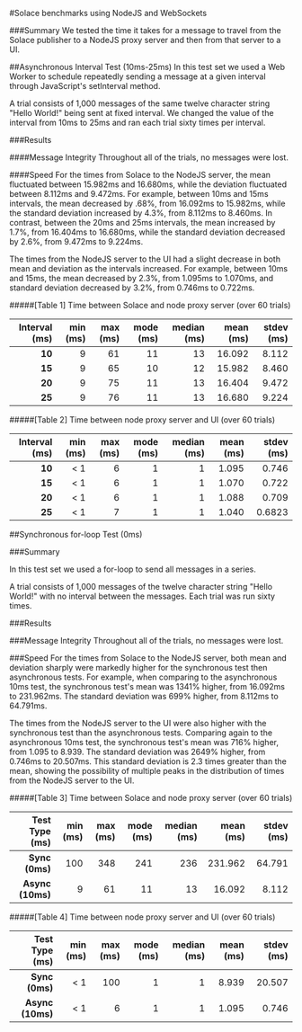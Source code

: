#Solace benchmarks using NodeJS and WebSockets

###Summary
We tested the time it takes for a message to travel from the Solace publisher to a NodeJS proxy server and then from that server to a UI.   

##Asynchronous Interval Test (10ms-25ms)
In this test set we used a Web Worker to schedule repeatedly sending a message at a given interval through JavaScript's setInterval method. 

A trial consists of 1,000 messages of the same twelve character string "Hello World!" being sent at fixed interval. We changed the value of the interval from 10ms to 25ms and ran each trial sixty times per interval.

###Results

####Message Integrity
Throughout all of the trials, no messages were lost.

####Speed
For the times from Solace to the NodeJS server, the mean fluctuated between 15.982ms and 16.680ms, while the deviation fluctuated between 8.112ms and 9.472ms. For example, between 10ms and 15ms intervals, the mean decreased by .68%, from 16.092ms to 15.982ms, while the standard deviation increased by 4.3%, from 8.112ms to 8.460ms. In contrast, between the 20ms and 25ms intervals, the mean increased by 1.7%, from 16.404ms to 16.680ms, while the standard deviation decreased by 2.6%, from 9.472ms to 9.224ms.    

The times from the NodeJS server to the UI had a slight decrease in both mean and deviation as the intervals increased. For example, between 10ms and 15ms, the mean decreased by 2.3%, from 1.095ms to 1.070ms, and standard deviation decreased by 3.2%, from 0.746ms to 0.722ms.

#####[Table 1] Time between Solace and node proxy server (over 60 trials)

| Interval (ms) | min (ms) | max (ms) | mode (ms) | median (ms) | mean (ms) | stdev (ms) |
| ------------: | -------: | -------: | --------: | ----------: | --------: | ---------: |
| **10**        | 9        | 61       | 11        | 13          | 16.092    | 8.112      |
| **15**        | 9        | 65       | 10        | 12          | 15.982    | 8.460      |
| **20**        | 9        | 75       | 11        | 13          | 16.404    | 9.472      |
| **25**        | 9        | 76       | 11        | 13          | 16.680    | 9.224      |


#####[Table 2] Time between node proxy server and UI (over 60 trials)

| Interval (ms) | min (ms) | max (ms) | mode (ms) | median (ms) | mean (ms) | stdev (ms) |
| ------------: | -------: | -------: | --------: | ----------: | --------: | ---------: |
| **10**        | < 1      | 6        | 1         | 1           | 1.095     | 0.746      |
| **15**        | < 1      | 6        | 1         | 1           | 1.070     | 0.722      |
| **20**        | < 1      | 6        | 1         | 1           | 1.088     | 0.709      |
| **25**        | < 1      | 7        | 1         | 1           | 1.040     | 0.6823     |


##Synchronous for-loop Test (0ms)

###Summary

In this test set we used a for-loop to send all messages in a series.

A trial consists of 1,000 messages of the twelve character string "Hello World!" with no interval between the messages. Each trial was run sixty times.

###Results

###Message Integrity
Throughout all of the trials, no messages were lost.

###Speed
For the times from Solace to the NodeJS server, both mean and deviation sharply were markedly higher for the synchronous test then asynchronous tests. For example, when comparing to the asynchronous 10ms test, the synchronous test's mean was 1341% higher, from 16.092ms to 231.962ms. The standard deviation was 699% higher, from 8.112ms to 64.791ms. 

The times from the NodeJS server to the UI were also higher with the synchronous test than the asynchronous tests. Comparing again to the asynchronous 10ms test, the synchronous test's mean was 716% higher, from 1.095 to 8.939. The standard deviation was 2649% higher, from 0.746ms to 20.507ms. This standard deviation is 2.3 times greater than the mean, showing the possibility of multiple peaks in the distribution of times from the NodeJS server to the UI. 

#####[Table 3] Time between Solace and node proxy server (over 60 trials)

|  Test Type (ms)  | min (ms) | max (ms) | mode (ms) | median (ms) | mean (ms) | stdev (ms) |
| -------------:   | -------: | -------: | --------: | ----------: | --------: | ---------: |
| **Sync (0ms)**   | 100      | 348      | 241       | 236         | 231.962   | 64.791     |
| **Async (10ms)** | 9        | 61       | 11        | 13          | 16.092    | 8.112      |

#####[Table 4] Time between node proxy server and UI (over 60 trials)

|  Test Type (ms)  | min (ms) | max (ms) | mode (ms) | median (ms) | mean (ms) | stdev (ms) |
| -------------:   | -------: | -------: | --------: | ----------: | --------: | ---------: |
| **Sync (0ms)**   | < 1      | 100      | 1         | 1           | 8.939     | 20.507     |
| **Async (10ms)** | < 1      | 6        | 1         | 1           | 1.095     | 0.746      |